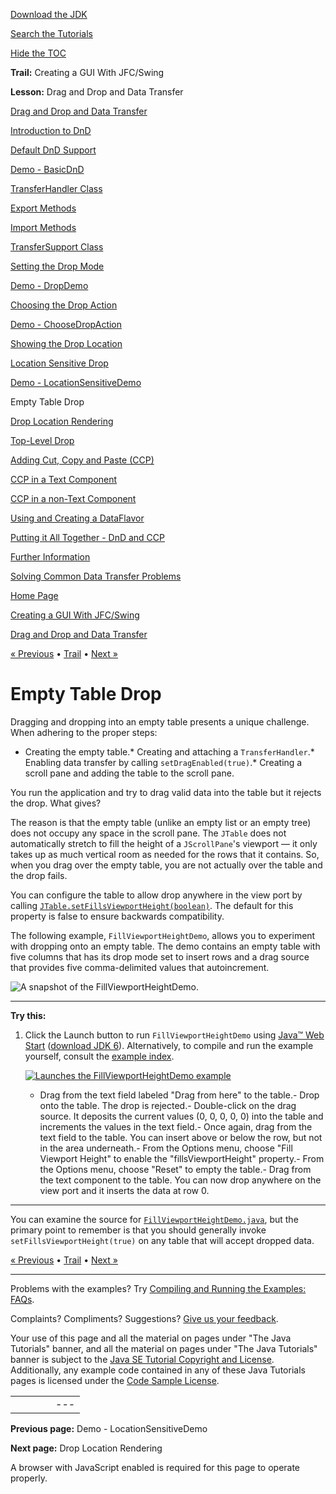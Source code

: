 [Download
the JDK](http://java.sun.com/javase/6/download.jsp)
  
[Search the
Tutorials](../../search.html)
  
[Hide the TOC](javascript:toggleLeft())

**Trail:** Creating a GUI With JFC/Swing
  
**Lesson:** Drag and Drop and Data Transfer

[Drag and Drop and Data Transfer](index.html)

[Introduction to DnD](intro.html)

[Default DnD Support](defaultsupport.html)

[Demo - BasicDnD](basicdemo.html)

[TransferHandler Class](transferhandler.html)

[Export Methods](export.html)

[Import Methods](import.html)

[TransferSupport Class](transfersupport.html)

[Setting the Drop Mode](dropmodes.html)

[Demo - DropDemo](dropmodedemo.html)

[Choosing the Drop Action](dropaction.html)

[Demo - ChooseDropAction](dropactiondemo.html)

[Showing the Drop Location](showdroploc.html)

[Location Sensitive Drop](locsensitivedrop.html)

[Demo - LocationSensitiveDemo](locsensitivedemo.html)

Empty Table Drop

[Drop Location Rendering](droplocation.html)

[Top-Level Drop](toplevel.html)

[Adding Cut, Copy and Paste (CCP)](cutpaste.html)

[CCP in a Text Component](textpaste.html)

[CCP in a non-Text Component](listpaste.html)

[Using and Creating a DataFlavor](dataflavor.html)

[Putting it All Together - DnD and CCP](together.html)

[Further Information](info.html)

[Solving Common Data Transfer Problems](problems.html)

[Home Page](../../index.html)
>
[Creating a GUI With JFC/Swing](../index.html)
>
[Drag and Drop and Data Transfer](index.html)

[« Previous](locsensitivedemo.html) • [Trail](../TOC.html) • [Next »](droplocation.html)

# Empty Table Drop

Dragging and dropping into an empty table presents a unique challenge.
When adhering to the proper steps:

* Creating the empty table.* Creating and attaching a `TransferHandler`.* Enabling data transfer by calling `setDragEnabled(true)`.* Creating a scroll pane and adding the table to the scroll pane.

You run the application and try to drag valid data into the table
but it rejects the drop.
What gives?

The reason is that the empty table (unlike an empty list or
an empty tree) does not occupy any space in the scroll pane.
The `JTable` does not automatically stretch to fill the
height of a `JScrollPane`'s viewport — it only
takes up as much vertical room as needed for the rows that it contains.
So, when you drag over the empty table, you are not actually over the table
and the drop fails.

You can configure the table to allow drop anywhere in the view port
by calling
[`JTable.setFillsViewportHeight(boolean)`](http://download.oracle.com/javase/7/docs/api/javax/swing/JTable.html#setFillsViewportHeight(boolean)). The default for this property is false to ensure backwards compatibility.

The following example, `FillViewportHeightDemo`, allows you
to experiment with dropping onto an empty table. The demo contains
an empty table with five columns that has its drop mode set to
insert rows and a drag source that provides five comma-delimited
values that autoincrement.

![A snapshot of the FillViewportHeightDemo.](../../figures/uiswing/dnd/FillViewportHeightDemo.png)

---

**Try this:**

1. Click the Launch button to run `FillViewportHeightDemo` using
   [Java™ Web Start](http://java.sun.com/products/javawebstart/index.jsp) ([download JDK 6](http://java.sun.com/javase/downloads/index.jsp)).
   Alternatively, to compile and run the example yourself,
   consult the
   [example index](../examples/dnd/index.html#FillViewportHeightDemo).

   [![Launches the FillViewportHeightDemo example](../../images/jws-launch-button.png)](http://download.oracle.com/javase/tutorialJWS/uiswing/dnd/ex6/FillViewportHeightDemo.jnlp)

   - Drag from the text field labeled "Drag from here" to the table.- Drop onto the table. The drop is rejected.- Double-click on the drag source. It deposits the current
         values (0, 0, 0, 0, 0) into the table and increments the
         values in the text field.- Once again, drag from the text field to the table. You can
           insert above or below the row, but not in the area
           underneath.- From the Options menu, choose "Fill Viewport Height" to enable
             the "fillsViewportHeight" property.- From the Options menu, choose "Reset" to empty the table.- Drag from the text component to the table. You can now drop
                 anywhere on the view port and it inserts the data at row 0.

---

You can examine the source for
[`FillViewportHeightDemo.java`](../examples/dnd/FillViewportHeightDemoProject/src/dnd/FillViewportHeightDemo.java), but the primary point to remember is that you should
generally invoke `setFillsViewportHeight(true)` on any
table that will accept dropped data.

[« Previous](locsensitivedemo.html)
•
[Trail](../TOC.html)
•
[Next »](droplocation.html)

---

Problems with the examples? Try [Compiling and Running
the Examples: FAQs](../../information/run-examples.html).
  
Complaints? Compliments? Suggestions? [Give
us your feedback](http://download.oracle.com/javase/feedback.html).

Your use of this page and all the material on pages under "The Java Tutorials" banner,
and all the material on pages under "The Java Tutorials" banner is subject to the [Java SE Tutorial Copyright
and License](../../information/license.html).
Additionally, any example code contained in any of these Java
Tutorials pages is licensed under the
[Code
Sample License](http://developers.sun.com/license/berkeley_license.html).

|  |  |  |  |  |
| --- | --- | --- | --- | --- |
| |  |  | | --- | --- | | duke image | Oracle logo | | [About Oracle](http://www.oracle.com/us/corporate/index.html) | [Oracle Technology Network](http://www.oracle.com/technology/index.html) | [Terms of Service](https://www.samplecode.oracle.com/servlets/CompulsoryClickThrough?type=TermsOfService) | Copyright © 1995, 2011 Oracle and/or its affiliates. All rights reserved. |

**Previous page:** Demo - LocationSensitiveDemo
  
**Next page:** Drop Location Rendering




A browser with JavaScript enabled is required for this page to operate properly.